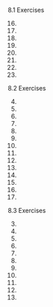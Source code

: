 8.1 Exercises

16.

17.

18.

27.

28.

29.

31.

32.



8.2 Exercises

4.

6.

9.

12.

13.

14.

18.

19.

20.

21.

22.

23.

24.

25.



8.3 Exercises

3.

6.

10.

14.

19.

20.

21.

22.

23.

24.

25.